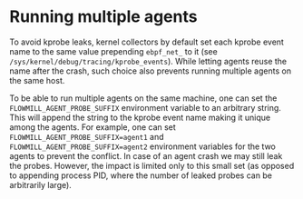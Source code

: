 # Running multiple agents

To avoid kprobe leaks, kernel collectors by default set each kprobe event name to the same value prepending `ebpf_net_` to it \(see `/sys/kernel/debug/tracing/kprobe_events`\). While letting agents reuse the name after the crash, such choice also prevents running multiple agents on the same host.

To be able to run multiple agents on the same machine, one can set the `FLOWMILL_AGENT_PROBE_SUFFIX` environment variable to an arbitrary string. This will append the string to the kprobe event name making it unique among the agents. For example, one can set `FLOWMILL_AGENT_PROBE_SUFFIX=agent1` and `FLOWMILL_AGENT_PROBE_SUFFIX=agent2` environment variables for the two agents to prevent the conflict. In case of an agent crash we may still leak the probes. However, the impact is limited only to this small set \(as opposed to appending process PID, where the number of leaked probes can be arbitrarily large\).

